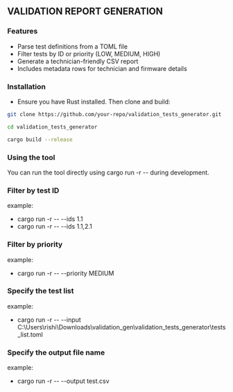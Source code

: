 ## VALIDATION REPORT GENERATION

### Features
- Parse test definitions from a TOML file
- Filter tests by ID or priority (LOW, MEDIUM, HIGH)
- Generate a technician-friendly CSV report
- Includes metadata rows for technician and firmware details

### Installation
- Ensure you have Rust installed. Then clone and build:
```bash
git clone https://github.com/your-repo/validation_tests_generator.git

cd validation_tests_generator

cargo build --release
```

### Using the tool
You can run the tool directly using cargo run -r -- during development.

### Filter by test ID

example:
- cargo run -r -- --ids 1.1
- cargo run -r -- --ids 1.1,2.1

### Filter by priority

example:
- cargo run -r -- --priority MEDIUM

### Specify the test list

example:
- cargo run -r -- --input C:\Users\rishi\Downloads\validation_gen\validation_tests_generator\tests_list.toml

### Specify the output file name

example:
- cargo run -r -- --output test.csv
